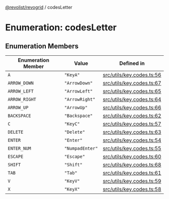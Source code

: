 [@revolist/revogrid](README.md) / codesLetter

# Enumeration: codesLetter

## Enumeration Members

| Enumeration Member | Value | Defined in |
| ------ | ------ | ------ |
| `A` | `"KeyA"` | [src/utils/key.codes.ts:56](https://github.com/revolist/revogrid/blob/8958a60bd3054871bb3d1706c4eb92c83a8c6b6c/src/utils/key.codes.ts#L56) |
| `ARROW_DOWN` | `"ArrowDown"` | [src/utils/key.codes.ts:67](https://github.com/revolist/revogrid/blob/8958a60bd3054871bb3d1706c4eb92c83a8c6b6c/src/utils/key.codes.ts#L67) |
| `ARROW_LEFT` | `"ArrowLeft"` | [src/utils/key.codes.ts:65](https://github.com/revolist/revogrid/blob/8958a60bd3054871bb3d1706c4eb92c83a8c6b6c/src/utils/key.codes.ts#L65) |
| `ARROW_RIGHT` | `"ArrowRight"` | [src/utils/key.codes.ts:64](https://github.com/revolist/revogrid/blob/8958a60bd3054871bb3d1706c4eb92c83a8c6b6c/src/utils/key.codes.ts#L64) |
| `ARROW_UP` | `"ArrowUp"` | [src/utils/key.codes.ts:66](https://github.com/revolist/revogrid/blob/8958a60bd3054871bb3d1706c4eb92c83a8c6b6c/src/utils/key.codes.ts#L66) |
| `BACKSPACE` | `"Backspace"` | [src/utils/key.codes.ts:62](https://github.com/revolist/revogrid/blob/8958a60bd3054871bb3d1706c4eb92c83a8c6b6c/src/utils/key.codes.ts#L62) |
| `C` | `"KeyC"` | [src/utils/key.codes.ts:57](https://github.com/revolist/revogrid/blob/8958a60bd3054871bb3d1706c4eb92c83a8c6b6c/src/utils/key.codes.ts#L57) |
| `DELETE` | `"Delete"` | [src/utils/key.codes.ts:63](https://github.com/revolist/revogrid/blob/8958a60bd3054871bb3d1706c4eb92c83a8c6b6c/src/utils/key.codes.ts#L63) |
| `ENTER` | `"Enter"` | [src/utils/key.codes.ts:54](https://github.com/revolist/revogrid/blob/8958a60bd3054871bb3d1706c4eb92c83a8c6b6c/src/utils/key.codes.ts#L54) |
| `ENTER_NUM` | `"NumpadEnter"` | [src/utils/key.codes.ts:55](https://github.com/revolist/revogrid/blob/8958a60bd3054871bb3d1706c4eb92c83a8c6b6c/src/utils/key.codes.ts#L55) |
| `ESCAPE` | `"Escape"` | [src/utils/key.codes.ts:60](https://github.com/revolist/revogrid/blob/8958a60bd3054871bb3d1706c4eb92c83a8c6b6c/src/utils/key.codes.ts#L60) |
| `SHIFT` | `"Shift"` | [src/utils/key.codes.ts:68](https://github.com/revolist/revogrid/blob/8958a60bd3054871bb3d1706c4eb92c83a8c6b6c/src/utils/key.codes.ts#L68) |
| `TAB` | `"Tab"` | [src/utils/key.codes.ts:61](https://github.com/revolist/revogrid/blob/8958a60bd3054871bb3d1706c4eb92c83a8c6b6c/src/utils/key.codes.ts#L61) |
| `V` | `"KeyV"` | [src/utils/key.codes.ts:59](https://github.com/revolist/revogrid/blob/8958a60bd3054871bb3d1706c4eb92c83a8c6b6c/src/utils/key.codes.ts#L59) |
| `X` | `"KeyX"` | [src/utils/key.codes.ts:58](https://github.com/revolist/revogrid/blob/8958a60bd3054871bb3d1706c4eb92c83a8c6b6c/src/utils/key.codes.ts#L58) |
